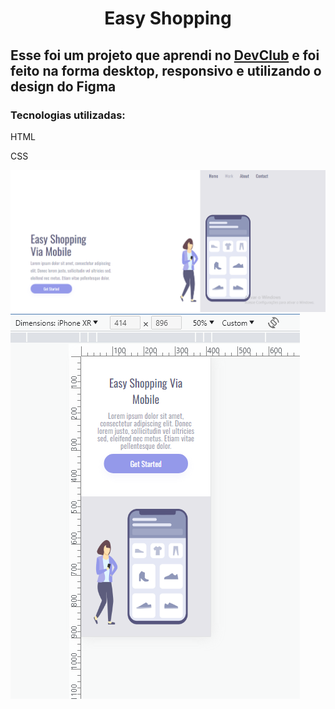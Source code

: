 <h1 align=center>Easy Shopping</h1>
<h2> Esse foi um projeto que aprendi no <a href="https://rodolfomori.com.br/devclub"/>DevClub</a> e foi feito na forma desktop, responsivo e utilizando o design do Figma</h2>
<h3> Tecnologias utilizadas: </h3>
<p> HTML </p>
<p> CSS </p>
<img src="https://github.com/Cassiacosta10/easy_shopping/blob/master/assets/Desktop.png?raw=true"/>
<br>
<img src="https://github.com/Cassiacosta10/easy_shopping/blob/master/assets/Mobile.png?raw=true"/>
